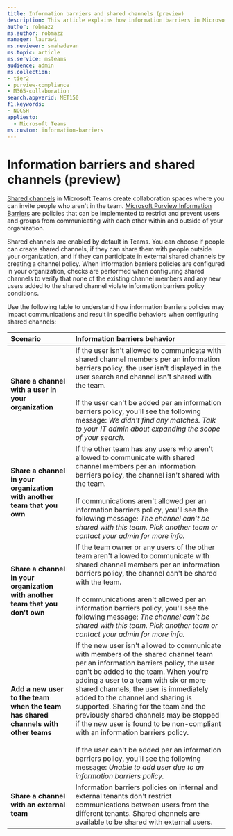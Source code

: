 ```yaml
---
title: Information barriers and shared channels (preview)
description: This article explains how information barriers in Microsoft Teams supports Shared Channels
author: robmazz
ms.author: robmazz
manager: laurawi
ms.reviewer: smahadevan
ms.topic: article
ms.service: msteams
audience: admin
ms.collection: 
- tier2
- purview-compliance
- M365-collaboration
search.appverid: MET150
f1.keywords:
- NOCSH
appliesto: 
  - Microsoft Teams
ms.custom: information-barriers
---
```


# Information barriers and shared channels (preview)

[Shared channels](shared-channels.md) in Microsoft Teams create collaboration spaces where you can invite people who aren't in the team. [Microsoft Purview Information Barriers](/microsoft-365/compliance/information-barriers) are policies that can be implemented to restrict and prevent users and groups from communicating with each other within and outside of your organization.

Shared channels are enabled by default in Teams. You can choose if people can create shared channels, if they can share them with people outside your organization, and if they can participate in external shared channels by creating a channel policy. When information barriers policies are configured in your organization, checks are performed when configuring shared channels to verify that none of the existing channel members and any new users added to the shared channel violate information barriers policy conditions.

Use the following table to understand how information barriers policies may impact communications and result in specific behaviors when configuring shared channels:

|**Scenario**|**Information barriers behavior**|
|:-----------|:--------------------------------|
| **Share a channel with a user in your organization** | If the user isn't allowed to communicate with shared channel members per an information barriers policy, the user isn't displayed in the user search and channel isn't shared with the team. <br><br> If the user can't be added per an information barriers policy, you'll see the following message: *We didn't find any matches. Talk to your IT admin about expanding the scope of your search.* |
| **Share a channel in your organization with another team that you own** | If the other team has any users who aren't allowed to communicate with shared channel members per an information barriers policy, the channel isn't shared with the team. <br><br> If communications aren't allowed per an information barriers policy, you'll see the following message: *The channel can’t be shared with this team. Pick another team or contact your admin for more info.* |
| **Share a channel in your organization with another team that you don't own** | If the team owner or any users of the other team aren't allowed to communicate with shared channel members per an information barriers policy, the channel can't be shared with the team. <br><br> If communications aren't allowed per an information barriers policy, you'll see the following message: *The channel can’t be shared with this team. Pick another team or contact your admin for more info.* |
| **Add a new user to the team when the team has shared channels with other teams** | If the new user isn't allowed to communicate with members of the shared channel team per an information barriers policy, the user can't be added to the team. When you're adding a user to a team with six or more shared channels, the user is immediately added to the channel and sharing is supported. Sharing for the team and the previously shared channels may be stopped if the new user is found to be non-compliant with an information barriers policy.<br><br> If the user can't be added per an information barriers policy, you'll see the following message: *Unable to add user due to an information barriers policy.* |
| **Share a channel with an external team** | Information barriers policies on internal and external tenants don't restrict communications between users from the different tenants. Shared channels are available to be shared with external users. |

